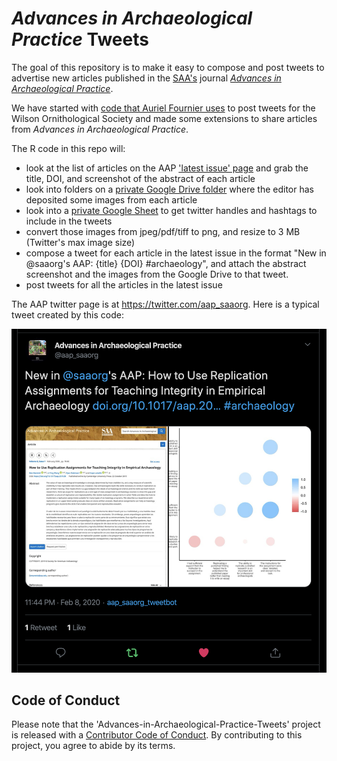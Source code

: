 # _Advances in Archaeological Practice_ Tweets

The goal of this repository is to make it easy to compose and post tweets to advertise new articles published in the [SAA's](http://www.saa.org/) journal [_Advances in Archaeological Practice_](https://www.cambridge.org/core/journals/advances-in-archaeological-practice). 

We have started with [code that Auriel Fournier uses](https://github.com/aurielfournier/wilson_ornithological_society_tweets) to post tweets for the Wilson Ornithological Society and made some extensions to share articles from _Advances in Archaeological Practice_. 

The R code in this repo will:

- look at the list of articles on the AAP ['latest issue' page](https://www.cambridge.org/core/journals/advances-in-archaeological-practice/latest-issue) and grab the title, DOI, and screenshot of the abstract of each article
- look into folders on a [private Google Drive folder](https://drive.google.com/drive/u/1/folders/1ChWXaeK5_dMN6YoH6ocWf6dNA6-xd_2K) where the editor has deposited some images from each article
- look into a [private Google Sheet](https://docs.google.com/spreadsheets/d/1wo1pLRvC8Vhzoelyd-v0g66FYDQSvcgqG6Qhw9bmx04/edit#gid=0) to get twitter handles and hashtags to include in the tweets
- convert those images from jpeg/pdf/tiff to png, and resize to 3 MB (Twitter's max image size)
- compose a tweet for each article in the latest issue in the format "New in @saaorg's AAP: {title} {DOI} #archaeology", and attach the abstract screenshot and the images from the Google Drive to that tweet.
- post tweets for all the articles in the latest issue 


The AAP twitter page is at <https://twitter.com/aap_saaorg>. Here is a typical tweet created by this code:

![](aap-tweets.png)

## Code of Conduct

Please note that the 'Advances-in-Archaeological-Practice-Tweets' project is released with a
[Contributor Code of Conduct](CODE_OF_CONDUCT.md).
By contributing to this project, you agree to abide by its terms.
